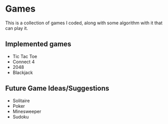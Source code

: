 # Games

This is a collection of games I coded, along with some algorithm with it that can play it.

## Implemented games

- Tic Tac Toe
- Connect 4
- 2048
- Blackjack

## Future Game Ideas/Suggestions

- Solitaire
- Poker
- Minesweeper
- Sudoku